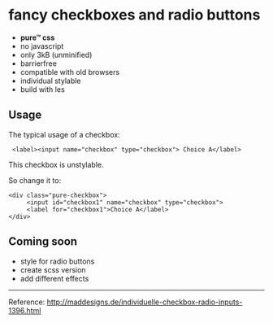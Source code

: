 # fancy checkboxes and radio buttons
 
 - **pure™ css**
 - no javascript
 - only 3kB (unminified)
 - barrierfree
 - compatible with old browsers
 - individual stylable
 - build with les
 
 ## Usage
 The typical usage of a checkbox:
 ```
  <label><input name="checkbox" type="checkbox"> Choice A</label>
 ```
 This checkbox is unstylable.
 
 So change it to:
 ```
 <div class="pure-checkbox">
      <input id="checkbox1" name="checkbox" type="checkbox">
      <label for="checkbox1">Choice A</label>
 </div>
 ```
 
 ## Coming soon
 - style for radio buttons
 - create scss version
 - add different effects
---
Reference: http://maddesigns.de/individuelle-checkbox-radio-inputs-1396.html